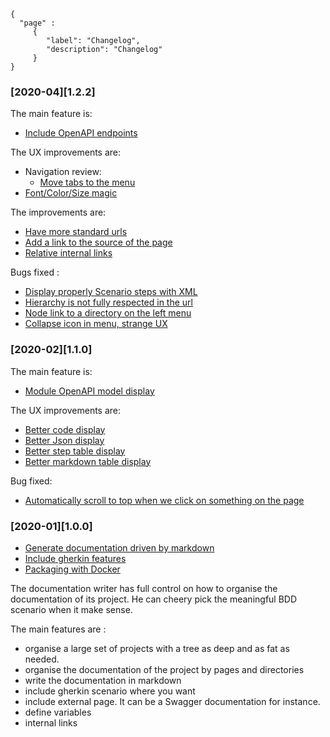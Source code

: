 ```thegardener
{
  "page" :
     {
        "label": "Changelog",
        "description": "Changelog"
     }
}
```

### [2020-04][1.2.2]  

The main feature is:
- [Include OpenAPI endpoints](https://github.com/KelkooGroup/theGardener/issues/568)

The UX improvements are:
- Navigation review: 
   - [Move tabs to the menu](https://github.com/KelkooGroup/theGardener/issues/632) 
- [Font/Color/Size magic](https://github.com/KelkooGroup/theGardener/issues/635)

The improvements are:
- [Have more standard urls](https://github.com/KelkooGroup/theGardener/issues/652)
- [Add a link to the source of the page](https://github.com/KelkooGroup/theGardener/issues/604)
- [Relative internal links](https://github.com/KelkooGroup/theGardener/issues/342) 

Bugs fixed :
- [Display properly Scenario steps with XML](https://github.com/KelkooGroup/theGardener/issues/606) 
- [Hierarchy is not fully respected in the url](https://github.com/KelkooGroup/theGardener/issues/322) 
- [Node link to a directory on the left menu](https://github.com/KelkooGroup/theGardener/issues/642)
- [Collapse icon in menu, strange UX](https://github.com/KelkooGroup/theGardener/issues/281)  

### [2020-02][1.1.0] 

The main feature is:
- [Module OpenAPI model display](https://github.com/KelkooGroup/theGardener/issues/62)

The UX improvements are:
- [Better code display](https://github.com/KelkooGroup/theGardener/issues/250)
- [Better Json display](https://github.com/KelkooGroup/theGardener/issues/547)
- [Better step table display](https://github.com/KelkooGroup/theGardener/issues/471)
- [Better markdown table display](https://github.com/KelkooGroup/theGardener/issues/537)

Bug fixed:
- [Automatically scroll to top when we click on something on the page](https://github.com/KelkooGroup/theGardener/issues/514)

  
### [2020-01][1.0.0] 

- [Generate documentation driven by markdown](https://github.com/KelkooGroup/theGardener/milestone/5)
- [Include gherkin features](https://github.com/KelkooGroup/theGardener/milestone/1)
- [Packaging with Docker](https://github.com/KelkooGroup/theGardener/milestone/3)

The documentation writer has full control on how to organise the documentation of its project. He can cheery pick the meaningful BDD scenario when it make sense.

The main features are :
- organise a large set of projects with a tree as deep and as fat as needed.
- organise the documentation of the project by pages and directories
- write the documentation in markdown 
- include gherkin scenario where you want
- include external page. It can be a Swagger documentation for instance. 
- define variables
- internal links




